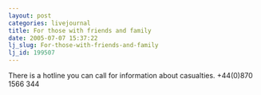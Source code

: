 ```yaml
---
layout: post
categories: livejournal
title: For those with friends and family
date: 2005-07-07 15:37:22
lj_slug: For-those-with-friends-and-family
lj_id: 199507
---
```

There is a hotline you can call for information about casualties. +44(0)870 1566 344
